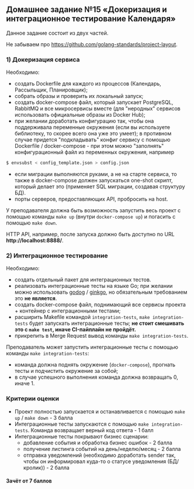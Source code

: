 ## Домашнее задание №15 «Докеризация и интеграционное тестирование Календаря»

Данное задание состоит из двух частей.

Не забываем про https://github.com/golang-standards/project-layout.

### 1) Докеризация сервиса
Необходимо:
* создать Dockerfile для каждого из процессов (Календарь, Рассыльщик, Планировщик);
* собрать образы и проверить их локальный запуск;
* создать docker-compose файл, который запускает PostgreSQL, RabbitMQ и все микросервисы вместе
(для "неродных" сервисов использовать официальные образы из Docker Hub);
* при желании доработать конфигурацию так, чтобы она поддерживала переменные окружения
(если вы используете библиотеку, то скорее всего она уже это умеет); в противном случае
придется "подкладывать" конфиг сервису с помощью Dockerfile / docker-compose -
при этом можно "заполнять" конфигурационный файл из переменных окружения, например
```bash
$ envsubst < config_template.json > config.json
```
* если миграции выполняются руками, а не на старте сервиса, то также в docker-compose
должен запускаться one-shot скрипт, который делает это (применяет SQL миграции,
создавая структуру БД).
* порты серверов, предоставляющих API, пробросить на host.

У преподавателя должна быть возможность запустить весь проект с помощью команды 
`make up` (внутри `docker-compose up`) и погасить с помощью `make down`.

HTTP API, например, после запуска должно быть доступно по URL **http://localhost:8888/**.

### 2) Интеграционное тестирование 
Необходимо:
* создать отдельный пакет для интеграционных тестов.
* реализовать интеграционные тесты на языке Go; при желании можно использовать
[godog](https://github.com/cucumber/godog) / [ginkgo](https://github.com/onsi/ginkgo), но
обязательным требованием это **не является**.
* создать docker-compose файл, поднимающий все сервисы проекта + контейнер с интеграционными тестами;
* расширить Makefile командой `integration-tests`, `make integration-tests` будет запускать интеграционные тесты;
**не стоит смешивать это с `make test`, иначе CI-пайплайн не пройдёт.**
* прикрепить в Merge Request вывод команды `make integration-tests`.

Преподаватель может запустить интеграционные тесты с помощью команды `make integration-tests`:
- команда должна поднять окружение (`docker-compose`), прогнать тесты и подчистить окружение за собой;
- в случае успешного выполнения команда должна возвращать 0, иначе  1.

### Критерии оценки
- Проект полностью запускается и останавливается с помощью `make up` / `make down` - 3 балла
- Интеграционные тесты запускаются с помощью `make integration-tests`. Команда возвращает верный код ответа - 1 балл
- Интеграционные тесты покрывают бизнес сценарии:
    - добавление события и обработка бизнес ошибок - 2 балла
    - получение листинга событий на день/неделю/месяц - 2 балла
    - отправка уведомлений (необходимо доработать sender так, чтобы он информировал куда-то о статусе уведомления (БД/кролик)) - 2 балла

#### Зачёт от 7 баллов
